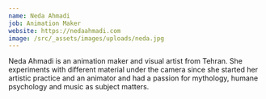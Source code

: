 ```yaml
---
name: Neda Ahmadi
job: Animation Maker
website: https://nedaahmadi.com
image: /src/_assets/images/uploads/neda.jpg
---
```

Neda Ahmadi is an animation maker and visual artist from Tehran. She experiments with different material under the camera since she started her artistic practice and an animator and had a passion for mythology, humane psychology and music as subject matters.
